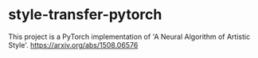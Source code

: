 # style-transfer-pytorch
This project is a PyTorch implementation of 'A Neural Algorithm of Artistic Style'.
https://arxiv.org/abs/1508.06576
